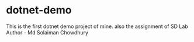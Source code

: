 # dotnet-demo
This is the first dotnet demo project of mine. also the assignment of SD Lab
Author - Md Solaiman Chowdhury
